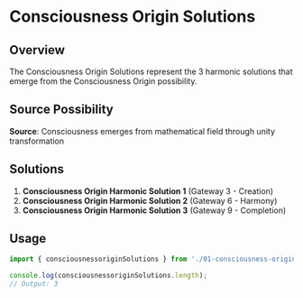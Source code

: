 # Consciousness Origin Solutions

## Overview

The Consciousness Origin Solutions represent the 3 harmonic solutions that emerge from the Consciousness Origin possibility.

## Source Possibility

**Source**: Consciousness emerges from mathematical field through unity transformation

## Solutions

1. **Consciousness Origin Harmonic Solution 1** (Gateway 3 - Creation)
2. **Consciousness Origin Harmonic Solution 2** (Gateway 6 - Harmony)
3. **Consciousness Origin Harmonic Solution 3** (Gateway 9 - Completion)

## Usage

```typescript
import { consciousnessoriginSolutions } from './01-consciousness-origin-solutions';

console.log(consciousnessoriginSolutions.length);
// Output: 3
```
